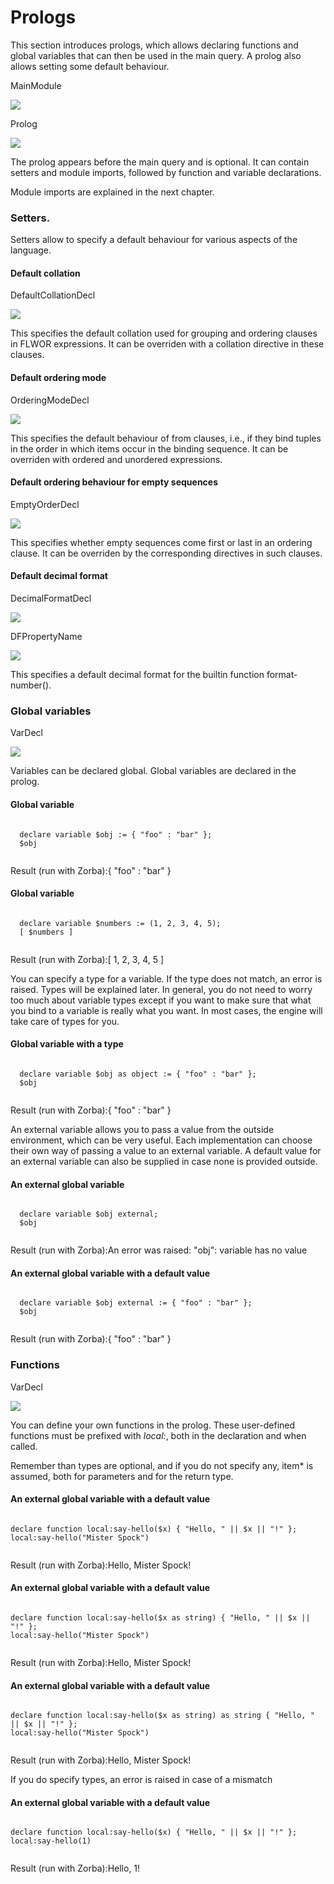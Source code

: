 # Prologs

This section introduces prologs, which allows declaring functions and global variables that can then be used in the main query. A prolog also allows setting some default behaviour.

MainModule

![](../../.gitbook/assets/MainModule.png)

Prolog

![](../../.gitbook/assets/Prolog.png)

The prolog appears before the main query and is optional. It can contain setters and module imports, followed by function and variable declarations.

Module imports are explained in the next chapter.

### Setters. <a href="#setters.d12e5165" id="setters.d12e5165"></a>

Setters allow to specify a default behaviour for various aspects of the language.

#### Default collation <a href="#defaultcollation.d12e5173" id="defaultcollation.d12e5173"></a>

DefaultCollationDecl

![](../../.gitbook/assets/DefaultCollationDecl.png)

This specifies the default collation used for grouping and ordering clauses in FLWOR expressions. It can be overriden with a collation directive in these clauses.

#### Default ordering mode <a href="#defaultorderingmode.d12e5193" id="defaultorderingmode.d12e5193"></a>

OrderingModeDecl

![](../../.gitbook/assets/OrderingModeDecl.png)

This specifies the default behaviour of from clauses, i.e., if they bind tuples in the order in which items occur in the binding sequence. It can be overriden with ordered and unordered expressions.

#### Default ordering behaviour for empty sequences <a href="#defaultorderingbehaviourforemptysequences.d12e5214" id="defaultorderingbehaviourforemptysequences.d12e5214"></a>

EmptyOrderDecl

![](../../.gitbook/assets/EmptyOrderDecl.png)

This specifies whether empty sequences come first or last in an ordering clause. It can be overriden by the corresponding directives in such clauses.

#### Default decimal format <a href="#defaultdecimalformat.d12e5234" id="defaultdecimalformat.d12e5234"></a>

DecimalFormatDecl

![](../../.gitbook/assets/DecimalFormatDecl.png)

DFPropertyName

![](../../.gitbook/assets/DFPropertyName.png)

This specifies a default decimal format for the builtin function format-number().

### Global variables <a href="#globalvariables.d12e5268" id="globalvariables.d12e5268"></a>

VarDecl

![](../../.gitbook/assets/VarDecl.png)

Variables can be declared global. Global variables are declared in the prolog.

#### Global variable

```

  declare variable $obj := { "foo" : "bar" };
  $obj
      
```

Result (run with Zorba):{ "foo" : "bar" }

#### Global variable

```

  declare variable $numbers := (1, 2, 3, 4, 5);
  [ $numbers ]
      
```

Result (run with Zorba):\[ 1, 2, 3, 4, 5 ]

You can specify a type for a variable. If the type does not match, an error is raised. Types will be explained later. In general, you do not need to worry too much about variable types except if you want to make sure that what you bind to a variable is really what you want. In most cases, the engine will take care of types for you.

#### Global variable with a type

```

  declare variable $obj as object := { "foo" : "bar" };
  $obj
      
```

Result (run with Zorba):{ "foo" : "bar" }

An external variable allows you to pass a value from the outside environment, which can be very useful. Each implementation can choose their own way of passing a value to an external variable. A default value for an external variable can also be supplied in case none is provided outside.

#### An external global variable

```

  declare variable $obj external;
  $obj
      
```

Result (run with Zorba):An error was raised: "obj": variable has no value

#### An external global variable with a default value

```

  declare variable $obj external := { "foo" : "bar" };
  $obj
      
```

Result (run with Zorba):{ "foo" : "bar" }

### Functions <a href="#functions.d12e5343" id="functions.d12e5343"></a>

VarDecl

![](../../.gitbook/assets/FunctionDecl.png)

You can define your own functions in the prolog. These user-defined functions must be prefixed with _local:_, both in the declaration and when called.

Remember than types are optional, and if you do not specify any, item\* is assumed, both for parameters and for the return type.

#### An external global variable with a default value

```

declare function local:say-hello($x) { "Hello, " || $x || "!" };
local:say-hello("Mister Spock")
      
```

Result (run with Zorba):Hello, Mister Spock!

#### An external global variable with a default value

```

declare function local:say-hello($x as string) { "Hello, " || $x || "!" };
local:say-hello("Mister Spock")
      
```

Result (run with Zorba):Hello, Mister Spock!

#### An external global variable with a default value

```

declare function local:say-hello($x as string) as string { "Hello, " || $x || "!" };
local:say-hello("Mister Spock")
      
```

Result (run with Zorba):Hello, Mister Spock!

If you do specify types, an error is raised in case of a mismatch

#### An external global variable with a default value

```

declare function local:say-hello($x) { "Hello, " || $x || "!" }; 
local:say-hello(1)
      
```

Result (run with Zorba):Hello, 1!
